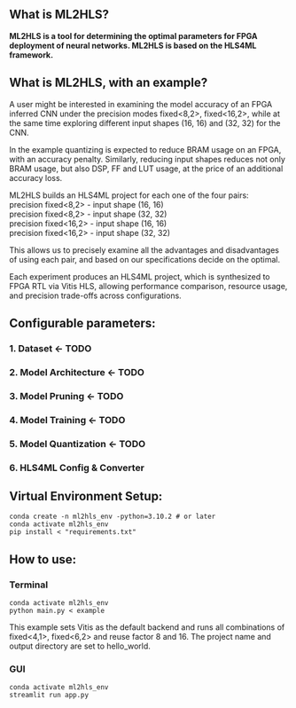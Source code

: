 ## What is ML2HLS?
**ML2HLS is a tool for determining the optimal parameters for FPGA deployment of neural networks. ML2HLS is based on the HLS4ML framework.**

## What is ML2HLS, with an example?
A user might be interested in examining the model accuracy of an FPGA inferred CNN under the precision modes fixed<8,2>, fixed<16,2>, while at the same time exploring different input shapes (16, 16) and (32, 32) for the CNN. 

In the example quantizing is expected to reduce BRAM usage on an FPGA, with an accuracy penalty. Similarly, reducing input shapes reduces not only BRAM usage, but also DSP, FF and LUT usage, at the price of an additional accuracy loss.

ML2HLS builds an HLS4ML project for each one of the four pairs:  
precision fixed<8,2> - input shape (16, 16)  
precision fixed<8,2> - input shape (32, 32)  
precision fixed<16,2> - input shape (16, 16)  
precision fixed<16,2> - input shape (32, 32)  

This allows us to precisely examine all the advantages and disadvantages of using each pair, and based on our specifications decide on the optimal.

Each experiment produces an HLS4ML project, which is synthesized to FPGA RTL via Vitis HLS, allowing performance comparison, resource usage, and precision trade-offs across configurations.

## Configurable parameters:
### 1. Dataset <- TODO
### 2. Model Architecture <- TODO
### 3. Model Pruning <- TODO
### 4. Model Training <- TODO
### 5. Model Quantization <- TODO
### 6. HLS4ML Config & Converter

## Virtual Environment Setup:
`conda create -n ml2hls_env -python=3.10.2 # or later`  
`conda activate ml2hls_env`  
`pip install < "requirements.txt"`  

## How to use:
### **Terminal**

`conda activate ml2hls_env`  
`python main.py < example`

This example sets Vitis as the default backend and runs all combinations of fixed<4,1>, fixed<6,2> and reuse factor 8 and 16. The project name and output directory are set to hello_world.


### **GUI**
`conda activate ml2hls_env`  
`streamlit run app.py`
